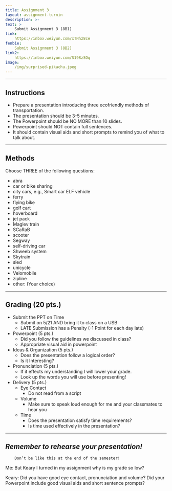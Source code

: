 ```yaml
---
title: Assignment 3
layout: assignment-turnin
description: >-
text: >
    Submit Assignment 3 (8B1)
link: 
    https://inbox.weiyun.com/xTNhz8ce
fenbie:
    Submit Assignment 3 (8B2)
link2:
    https://inbox.weiyun.com/S198zSOq
image: 
    /img/surprised-pikachu.jpeg
---
```

---

## Instructions
* Prepare a presentation introducing three ecofriendly methods of transportation.
* The presentation should be 3-5 minutes.
* The Powerpoint should be NO MORE than 10 slides.
* Powerpoint should NOT contain full sentences.
* It should contain visual aids and short prompts to remind you of what to talk about.
---
## Methods
Choose THREE of the following questions:
- abra
- car or bike sharing
- city cars, e.g., Smart car ELF vehicle
- ferry
- flying bike
- golf cart
- hoverboard
- jet pack 
- Maglev train 
- SCaRaB 
- scooter 
- Segway 
- self-driving car
- Shweeb system 
- Skytrain
- sled
- unicycle 
- Velomobile 
- zipline
- other: (Your choice)
---
## Grading (20 pts.)
* Submit the PPT on Time
	* Submit on 5/21 AND bring it to class on a USB
    * LATE Submission has a Penalty (-1 Point for each day late)
* Powerpoint (5 pts.)
	* Did you follow the guidelines we discussed in class?
	* Appropriate visual aid in powerpoint
* Ideas & Organization (5 pts.)
    * Does the presentation follow a logical order?
    * Is it Interesting?
* Pronunciation (5 pts.)
	* If it effects my understanding I will lower your grade.
	* Look up the words you will use before presenting!
* Delivery (5 pts.)
	* Eye Contact
	    * Do not read from a script
    * Volume
	    * Make sure to speak loud enough for me and your classmates to hear you
	* Time
	    * Does the presentation satisfy time requirements?
	    * Is time used effectively in the presentation?
---
## ***Remember to rehearse your presentation!***

        Don’t be like this at the end of the semester!

Me: But Keary I turned in my assignment why is my grade so low?

Keary: Did you have good eye contact, pronunciation and volume? Did your Powerpoint include good visual aids and short sentence prompts?

